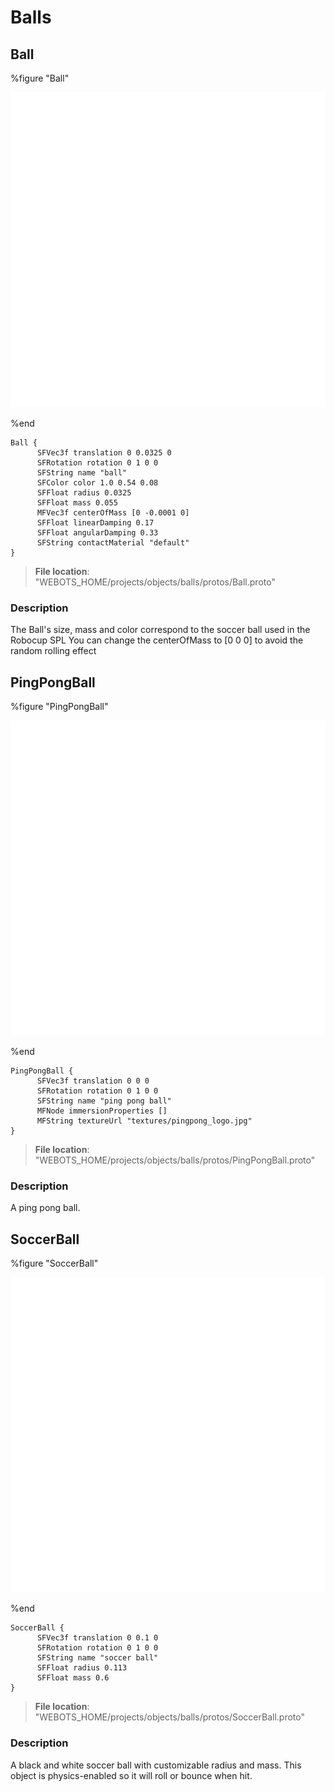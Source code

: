 # Balls

## Ball

%figure "Ball"

![Ball-image](images/objects/balls/Ball/model.png)

%end

```
Ball {
      SFVec3f translation 0 0.0325 0
      SFRotation rotation 0 1 0 0
      SFString name "ball"
      SFColor color 1.0 0.54 0.08
      SFFloat radius 0.0325
      SFFloat mass 0.055
      MFVec3f centerOfMass [0 -0.0001 0]
      SFFloat linearDamping 0.17
      SFFloat angularDamping 0.33
      SFString contactMaterial "default"
}
```

> **File location**: "WEBOTS\_HOME/projects/objects/balls/protos/Ball.proto"

### Description

The Ball's size, mass and color correspond to the soccer ball used in the Robocup SPL
You can change the centerOfMass to [0 0 0] to avoid the random rolling effect

## PingPongBall

%figure "PingPongBall"

![PingPongBall-image](images/objects/balls/PingPongBall/model.png)

%end

```
PingPongBall {
      SFVec3f translation 0 0 0
      SFRotation rotation 0 1 0 0
      SFString name "ping pong ball"
      MFNode immersionProperties []
      MFString textureUrl "textures/pingpong_logo.jpg"
}
```

> **File location**: "WEBOTS\_HOME/projects/objects/balls/protos/PingPongBall.proto"

### Description

A ping pong ball.

## SoccerBall

%figure "SoccerBall"

![SoccerBall-image](images/objects/balls/SoccerBall/model.png)

%end

```
SoccerBall {
      SFVec3f translation 0 0.1 0
      SFRotation rotation 0 1 0 0
      SFString name "soccer ball"
      SFFloat radius 0.113
      SFFloat mass 0.6
}
```

> **File location**: "WEBOTS\_HOME/projects/objects/balls/protos/SoccerBall.proto"

### Description

A black and white soccer ball with customizable radius and mass.
This object is physics-enabled so it will roll or bounce when hit.

